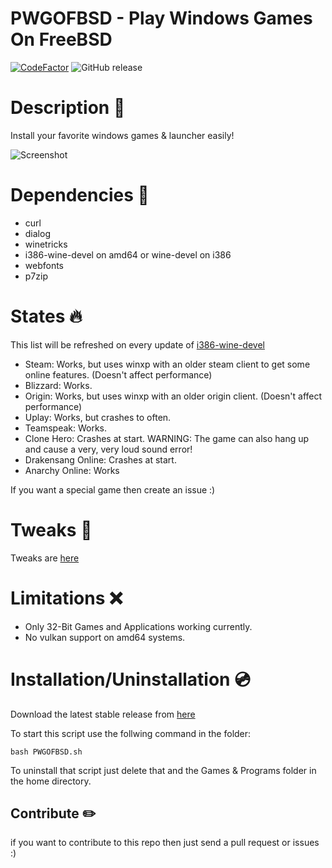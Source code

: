 # PWGOFBSD - Play Windows Games On FreeBSD
[![CodeFactor](https://www.codefactor.io/repository/github/alexander88207/pwgofbsd/badge)](https://www.codefactor.io/repository/github/alexander88207/pwgofbsd) ![GitHub release](https://img.shields.io/github/release/Alexander88207/PWGOBSD)

# Description &#x1F4D8;

Install your favorite windows games & launcher easily!

![](https://github.com/Alexander88207/PWGOFBSD/raw/master/Screenshot.png "Screenshot")

# Dependencies :syringe:

- curl
- dialog
- winetricks
- i386-wine-devel on amd64 or wine-devel on i386
- webfonts
- p7zip

# States :fire:

This list will be refreshed on every update of [i386-wine-devel](https://www.freshports.org/emulators/i386-wine-devel)

- Steam: Works, but uses winxp with an older steam client to get some online features. (Doesn't affect performance)
- Blizzard: Works.
- Origin: Works, but uses winxp with an older origin client. (Doesn't affect performance)
- Uplay: Works, but crashes to often.
- Teamspeak: Works.
- Clone Hero: Crashes at start. WARNING: The game can also hang up and cause a very, very loud sound error!
- Drakensang Online: Crashes at start.
- Anarchy Online: Works

If you want a special game then create an issue :)

# Tweaks :wrench:

Tweaks are [here](Tweaks.md)

# Limitations :x:

- Only 32-Bit Games and Applications working currently.
- No vulkan support on amd64 systems.

# Installation/Uninstallation :cd:

Download the latest stable release from [here](https://github.com/Alexander88207/PWGOBSD/releases)

To start this script use the follwing command in the folder:
```
bash PWGOFBSD.sh
```

To uninstall that script just delete that and the Games & Programs folder in the home directory.

## Contribute :pencil2:
if you want to contribute to this repo then just send a pull request or issues :)
